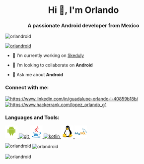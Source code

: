 <h1 align="center">Hi 👋, I'm Orlando</h1>
<h3 align="center">A passionate Android developer from Mexico</h3>

<p align="left"> <img src="https://komarev.com/ghpvc/?username=orlandroid&label=Profile%20views&color=0e75b6&style=flat" alt="orlandroid" /> </p>

<p align="left"> <a href="https://github.com/ryo-ma/github-profile-trophy"><img src="https://github-profile-trophy.vercel.app/?username=orlandroid" alt="orlandroid" /></a> </p>

- 🔭 I’m currently working on [Skeduly](https://github.com/Orlandroid/SalonDeBelleza)

- 👯 I’m looking to collaborate on **Android**

- 💬 Ask me about **Android**

<h3 align="left">Connect with me:</h3>
<p align="left">
<a href="https://linkedin.com/in/https://www.linkedin.com/in/guadalupe-orlando-l-40859b18b/" target="blank"><img align="center" src="https://raw.githubusercontent.com/rahuldkjain/github-profile-readme-generator/master/src/images/icons/Social/linked-in-alt.svg" alt="https://www.linkedin.com/in/guadalupe-orlando-l-40859b18b/" height="30" width="40" /></a>
<a href="https://www.hackerrank.com/lopez_orlando_g1" target="blank"><img align="center" src="https://raw.githubusercontent.com/rahuldkjain/github-profile-readme-generator/master/src/images/icons/Social/hackerrank.svg" alt="https://www.hackerrank.com/lopez_orlando_g1" height="30" width="40" /></a>
</p>


<h3 align="left">Languages and Tools:</h3>
<p align="left"> <a href="https://developer.android.com" target="_blank"> <img src="https://raw.githubusercontent.com/devicons/devicon/master/icons/android/android-original-wordmark.svg" alt="android" width="40" height="40"/> </a> <a href="https://git-scm.com/" target="_blank"> <img src="https://www.vectorlogo.zone/logos/git-scm/git-scm-icon.svg" alt="git" width="40" height="40"/> </a> <a href="https://www.java.com" target="_blank"> <img src="https://raw.githubusercontent.com/devicons/devicon/master/icons/java/java-original.svg" alt="java" width="40" height="40"/> </a> <a href="https://kotlinlang.org" target="_blank"> <img src="https://www.vectorlogo.zone/logos/kotlinlang/kotlinlang-icon.svg" alt="kotlin" width="40" height="40"/> </a> <a href="https://www.linux.org/" target="_blank"> <img src="https://raw.githubusercontent.com/devicons/devicon/master/icons/linux/linux-original.svg" alt="linux" width="40" height="40"/> </a> <a href="https://www.mysql.com/" target="_blank"> <img src="https://raw.githubusercontent.com/devicons/devicon/master/icons/mysql/mysql-original-wordmark.svg" alt="mysql" width="40" height="40"/> </a> </p>

<p><img align="left" src="https://github-readme-stats.vercel.app/api/top-langs?username=orlandroid&show_icons=true&locale=en&layout=compact" alt="orlandroid" /></p>

<p>&nbsp;<img align="center" src="https://github-readme-stats.vercel.app/api?username=orlandroid&show_icons=true&locale=en" alt="orlandroid" /></p>

<p><img align="center" src="https://github-readme-streak-stats.herokuapp.com/?user=orlandroid&" alt="orlandroid" /></p>

